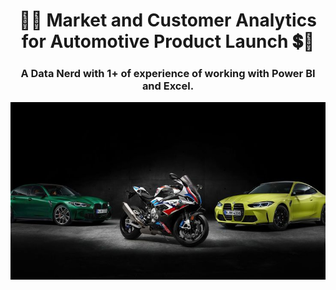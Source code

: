 <h1 align="center">🚗💲 Market and Customer Analytics for Automotive Product Launch 💲🚗</h1>
<h3 align="center">A Data Nerd with 1+ of experience of working with Power BI and Excel.</h3>
<img width="1000" src="https://github.com/Mangeshgp14/Market-Customer-Analysis-for-an-Automotive-Product-Launch/blob/main/Bmw%20squad%2C%20bike%20and%20cars%20wallpaper.jpg" >
